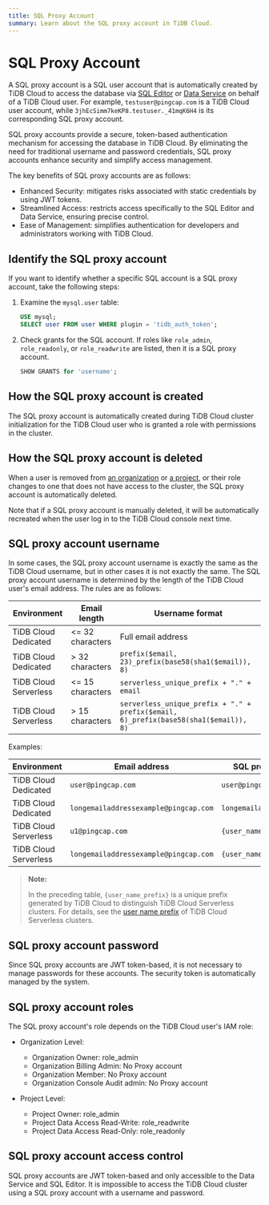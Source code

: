 ```yaml
---
title: SQL Proxy Account
summary: Learn about the SQL proxy account in TiDB Cloud.
---
```


# SQL Proxy Account

A SQL proxy account is a SQL user account that is automatically created by TiDB Cloud to access the database via [SQL Editor](/tidb-cloud/explore-data-with-chat2query.md) or [Data Service](https://docs.pingcap.com/tidbcloud/api/v1beta1/dataservice) on behalf of a TiDB Cloud user. For example, `testuser@pingcap.com` is a TiDB Cloud user account, while `3jhEcSimm7keKP8.testuser._41mqK6H4` is its corresponding SQL proxy account.

SQL proxy accounts provide a secure, token-based authentication mechanism for accessing the database in TiDB Cloud. By eliminating the need for traditional username and password credentials, SQL proxy accounts enhance security and simplify access management.

The key benefits of SQL proxy accounts are as follows:

- Enhanced Security: mitigates risks associated with static credentials by using JWT tokens.
- Streamlined Access: restricts access specifically to the SQL Editor and Data Service, ensuring precise control.
- Ease of Management: simplifies authentication for developers and administrators working with TiDB Cloud.

## Identify the SQL proxy account

If you want to identify whether a specific SQL account is a SQL proxy account, take the following steps:

1. Examine the `mysql.user` table:

    ```sql
    USE mysql;
    SELECT user FROM user WHERE plugin = 'tidb_auth_token';
    ```

2. Check grants for the SQL account. If roles like `role_admin`, `role_readonly`, or `role_readwrite` are listed, then it is a SQL proxy account.

    ```sql
    SHOW GRANTS for 'username';
    ```

## How the SQL proxy account is created

The SQL proxy account is automatically created during TiDB Cloud cluster initialization for the TiDB Cloud user who is granted a role with permissions in the cluster.

## How the SQL proxy account is deleted

When a user is removed from [an organization](/tidb-cloud/manage-user-access.md#remove-an-organization-member) or [a project](/tidb-cloud/manage-user-access.md#remove-a-project-member), or their role changes to one that does not have access to the cluster, the SQL proxy account is automatically deleted.

Note that if a SQL proxy account is manually deleted, it will be automatically recreated when the user log in to the TiDB Cloud console next time.

## SQL proxy account username

In some cases, the SQL proxy account username is exactly the same as the TiDB Cloud username, but in other cases it is not exactly the same. The SQL proxy account username is determined by the length of the TiDB Cloud user's email address. The rules are as follows:

| Environment | Email length | Username format |
| ----------- | ------------ | --------------- |
| TiDB Cloud Dedicated | <= 32 characters | Full email address |
| TiDB Cloud Dedicated | > 32 characters | `prefix($email, 23)_prefix(base58(sha1($email)), 8)` |
| TiDB Cloud Serverless | <= 15 characters | `serverless_unique_prefix + "." + email` |
| TiDB Cloud Serverless | > 15 characters | `serverless_unique_prefix + "." + prefix($email, 6)_prefix(base58(sha1($email)), 8)` |

Examples:

| Environment | Email address | SQL proxy account username |
| ----------- | ----- | -------- |
| TiDB Cloud Dedicated | `user@pingcap.com` | `user@pingcap.com` |
| TiDB Cloud Dedicated | `longemailaddressexample@pingcap.com` | `longemailaddressexample_48k1jwL9` |
| TiDB Cloud Serverless | `u1@pingcap.com` | `{user_name_prefix}.u1@pingcap.com` |
| TiDB Cloud Serverless | `longemailaddressexample@pingcap.com` | `{user_name_prefix}.longem_48k1jwL9 `|

> **Note:**
>
> In the preceding table, `{user_name_prefix}` is a unique prefix generated by TiDB Cloud to distinguish TiDB Cloud Serverless clusters. For details, see the [user name prefix](/tidb-cloud/select-cluster-tier.md#user-name-prefix) of TiDB Cloud Serverless clusters.

## SQL proxy account password

Since SQL proxy accounts are JWT token-based, it is not necessary to manage passwords for these accounts. The security token is automatically managed by the system.

## SQL proxy account roles

The SQL proxy account's role depends on the TiDB Cloud user's IAM role:

- Organization Level:
    - Organization Owner: role_admin
    - Organization Billing Admin: No Proxy account
    - Organization Member: No Proxy account
    - Organization Console Audit admin: No Proxy account

- Project Level:
    - Project Owner: role_admin
    - Project Data Access Read-Write: role_readwrite
    - Project Data Access Read-Only: role_readonly

## SQL proxy account access control

SQL proxy accounts are JWT token-based and only accessible to the Data Service and SQL Editor. It is impossible to access the TiDB Cloud cluster using a SQL proxy account with a username and password.
